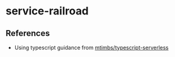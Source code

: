 # service-railroad

## References

- Using typescript guidance from [mtimbs/typescript-serverless](https://github.com/mtimbs/typescript-serverless)